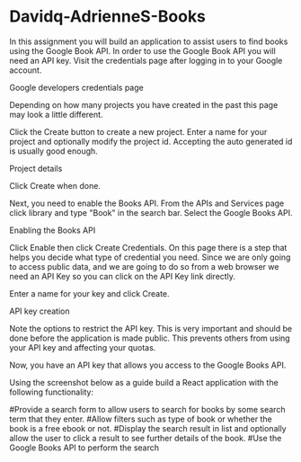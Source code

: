 # Davidq-AdrienneS-Books
In this assignment you will build an application to assist users to find books using the Google Book API. In order to use the Google Book API you will need an API key. Visit the credentials page after logging in to your Google account.

Google developers credentials page

Depending on how many projects you have created in the past this page may look a little different.

Click the Create button to create a new project. Enter a name for your project and optionally modify the project id. Accepting the auto generated id is usually good enough.

Project details

Click Create when done.

Next, you need to enable the Books API. From the APIs and Services page click library and type "Book" in the search bar. Select the Google Books API.

Enabling the Books API

Click Enable then click Create Credentials. On this page there is a step that helps you decide what type of credential you need. Since we are only going to access public data, and we are going to do so from a web browser we need an API Key so you can click on the API Key link directly.

Enter a name for your key and click Create.

API key creation

Note the options to restrict the API key. This is very important and should be done before the application is made public. This prevents others from using your API key and affecting your quotas.

Now, you have an API key that allows you access to the Google Books API.

Using the screenshot below as a guide build a React application with the following functionality:

#Provide a search form to allow users to search for books by some search term that they enter.
#Allow filters such as type of book or whether the book is a free ebook or not.
#Display the search result in list and optionally allow the user to click a result to see further details of the book.
#Use the Google Books API to perform the search
